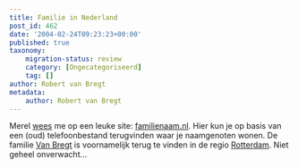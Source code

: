 ```yaml
---
title: Familie in Nederland
post_id: 462
date: '2004-02-24T09:23:23+00:00'
published: true
taxonomy:
    migration-status: review
    category: [Ongecategoriseerd]
    tag: []
author: Robert van Bregt
metadata:
    author: Robert van Bregt
---
```

Merel [wees](http://www.merelroze.com/pivot/entry.php?id=1559) me op een leuke site: [familienaam.nl](http://www.familienaam.nl/). Hier kun je op basis van een (oud) telefoonbestand terugvinden waar je naamgenoten wonen. De familie [Van Bregt](http://ram.besite.be/%7Euhuru/names_nl/map.php?name=van%20bregt) is voornamelijk terug te vinden in de regio [Rotterdam](http://www.rotterdam.nl/). Niet geheel onverwacht…
